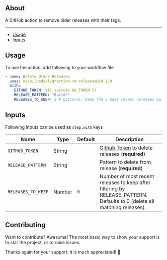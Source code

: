## About

A GitHub action to remove older releases with their tags.

---

- [Usage](#usage)
- [Inputs](#inputs)

## Usage

To use the action, add following to your workflow file

```yaml
- name: Delete Older Releases
  uses: nikhilbadyal/ghaction-rm-releases@v0.1.0
  with:
    GITHUB_TOKEN: ${{ secrets.GH_TOKEN }}
    RELEASE_PATTERN: "Build*"
    RELEASES_TO_KEEP: 5 # Optional: Keep the 5 most recent releases matching the pattern
```

## Inputs

Following inputs can be used as `step.with` keys

| Name               | Type   | Default | Description                                                                                                              |
| ------------------ | ------ | ------- | ------------------------------------------------------------------------------------------------------------------------ |
| `GITHUB_TOKEN`     | String |         | [Github Token](https://github.com/settings/tokens) to delete releases (**required**)                                     |
| `RELEASE_PATTERN`  | String |         | Pattern to delete from release (**required**)                                                                            |
| `RELEASES_TO_KEEP` | Number | `0`     | Number of most recent releases to keep after filtering by RELEASE_PATTERN. Defaults to 0 (delete all matching releases). |

## Contributing

Want to contribute? Awesome! The most basic way to show your support is to star the project, or to raise issues.

Thanks again for your support, it is much appreciated! :pray:
